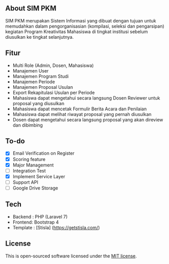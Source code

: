 ## About SIM PKM

SIM PKM merupakan Sistem Informasi yang dibuat dengan tujuan untuk memudahkan dalam pengorganisasian (kompilasi, seleksi dan pengarsipan) kegiatan Program Kreativitas Mahasiswa di tingkat institusi sebelum diusulkan ke tingkat selanjutnya.

## Fitur

- Multi Role (Admin, Dosen, Mahasiswa)
- Manajemen User
- Manajemen Program Studi
- Manajemen Periode
- Manajemen Proposal Usulan
- Export Rekapitulasi Usulan per Periode
- Mahasiswa dapat mengetahui secara langsung Dosen Reviewer untuk proposal yang diusulkan 
- Mahasiswa dapat mencetak Formulir Berita Acara dan Penilaian
- Mahasiswa dapat melihat riwayat proposal yang pernah diusulkan
- Dosen dapat mengetahui secara langsung proposal yang akan direview dan dibimbing

## To-do

- [x] Email Verification on Register
- [x] Scoring feature
- [x] Major Management
- [ ] Integration Test
- [x] Implement Service Layer
- [ ] Support API
- [ ] Google Drive Storage

## Tech

- Backend : PHP (Laravel 7)
- Frontend: Bootstrap 4
- Template : [Stisla] (https://getstisla.com/)

## License

This is open-sourced software licensed under the [MIT license](https://opensource.org/licenses/MIT).
